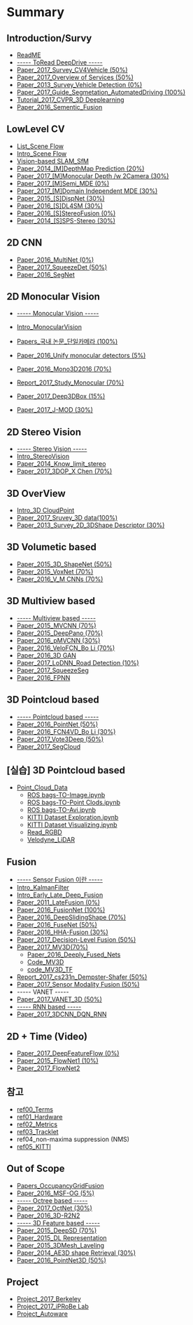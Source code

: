 # Summary

## Introduction/Survy

* [ReadME](README.md)
* [----- ToRead DeepDrive -----](-toread-deepdrive-.md)
* [Paper\_2017\_Survey\_CV4Vehicle \(50%\)](paper2017-survey.md)
* [Paper\_2017\_Overview of Services \(50%\)](paper2017-overview-of-services.md)
* [Paper\_2013\_Survey\_Vehicle Detection \(0%\)](paper2013-survey-vehicle-detection.md)
* [Paper\_2017\_Guide\_Segmetation\_AutomatedDriving \(100%\)](paper2017-segmetation-automateddriving.md)
* [Tutorial\_2017\_CVPR\_3D Deeplearning](tutorial2017-cvpr-3d-deeplearning.md)
* [Paper\_2016\_Sementic\_Fusion](paper2016-sementic-fusion.md)

## LowLevel CV

* [List\_Scene Flow](listscene-flow.md)
* [Intro\_Scene Flow](introscene-flow.md)
* [Vision-based SLAM\_SfM](vision-based-slam.md)
* [Paper\_2014\_\[M\]DepthMap Prediction \(20%\)](paper2014-depthmap-prediction.md)
* [Paper\_2017\_\[M\]Monocular Depth /w 2Camera \(30%\)](paper2016-monocular-depth.md)
* [Paper\_2017\_\[M\]Semi\_MDE \(0%\)](paper2017-semi-mde.md)
* [Paper\_2017\_\[M\]Domain Independent MDE  \(30%\)](paper2017-domain-independent-mde.md)
* [Paper\_2015\_\[S\]DispNet \(30%\)](paper2015-dispnet.md)
* [Paper\_2016\_\[S\]DL4SM \(30%\)](paper2016-dl4sm.md)
* [Paper\_2016\_\[S\]StereoFusion \(0%\)](paper2016-stereofusion.md)
* [Paper\_2014\_\[S\]SPS-Stereo \(30%\)](paper2014-sps-stereo.md)


## 2D CNN

* [Paper\_2016\_MultiNet \(0%\)](paper2016-multinet.md)
* [Paper\_2017\_SqueezeDet \(50%\)](paper2016-squeezedet.md)
* [Paper\_2016\_SegNet](paper2016-segnet.md)

## 2D Monocular Vision

* [----- Monocular Vision -----](-monocular-vision-.md)
* [Intro\_MonocularVision](introback-projection.md)
* [Papers\_국내 논문\_단일카메라 \(100%\)](paperdepth-from-single-image/paper2015-b2e8-c77c-ce74-ba54-b77c-2-c7a5-c758-c774-bbf8-c9c0.md)
* [Paper\_2016\_Unify monocular detectors \(5%\)](paper2017-unify-monocular-detectors.md)

* [Paper\_2016\_Mono3D2016 \(70%\)](papermonocular-3d.md)

* [Report\_2017\_Study\_Monocular \(70%\)](report2017-monocular-3-cnnmethods.md)
* [Paper\_2017\_Deep3DBox \(15%\)](paper2017-3d-bbox.md)
* [Paper\_2017\_J-MOD \(30%\)](paper2017-j-mod.md)
  


## 2D Stereo Vision

* [----- Stereo Vision -----](-stereo-vision-.md)
* [Intro\_StereoVision](introstereovision.md)
* [Paper\_2014\_Know\_limit\_stereo](paper2014-know-limit-stereo.md)
* [Paper\_2017\_3DOP\_X Chen \(70%\)](paper2017-3d-object-proposals.md)
 

## 3D OverView

* [Intro\_3D CloudPoint](intro3d-cloudpoint.md)
* [Paper\_2017\_Sruvey\_3D data\(100%\)](paper2017-sruvey-3d-data.md)
* [Paper\_2013\_Survey\_2D\_3DShape Descriptor \(30%\)](paper2016-deep-learning-representation.md)

## 3D Volumetic based

* [Paper\_2015\_3D\_ShapeNet \(50%\)](paper2015-3d-shapenet.md)
* [Paper\_2015\_VoxNet \(70%\)](papervoxnet.md)
* [Paper\_2016\_V\_M CNNs \(70%\)](paper2016-volumetric-multiview-cnns.md)

## 3D Multiview based

* [----- Multiview based -----](-multiview-based-.md)
* [Paper\_2015\_MVCNN \(70%\)](paper2015-mvcnn.md)
* [Paper\_2015\_DeepPano \(70%\)](paper2015-deeppano.md)
* [Paper\_2016\_pMVCNN \(30%\)](paper2016-pairwisemvcnn.md)
* [Paper\_2016\_VeloFCN\_Bo Li \(70%\)](paper2016-velofcn4vd.md)
* [Paper\_2016\_3D GAN](paper2016-3d-gan.md)
* [Paper\_2017\_LoDNN\_Road Detection \(10%\)](paper2017-lodnnroad-detection.md)
* [Paper\_2017\_SqueezeSeg](paper2017-squeezeseg.md)
* [Paper\_2016\_FPNN](paper2016-fpnn.md)

## 3D Pointcloud based

* [----- Pointcloud based -----](-pointcloud-based-.md)
* [Paper\_2016\_PointNet \(50%\)](paper2016-pointnet.md)
* [Paper\_2016\_FCN4VD\_Bo Li  \(30%\)](paper3d-cnn.md)
* [Paper\_2017\_Vote3Deep \(50%\)](papervote3deep.md)
* [Paper\_2017\_SegCloud](paper2017-segcloud.md)

## \[실습\] 3D Pointcloud based

* [Point\_Cloud\_Data](pointcloud-data.md)
  * [ROS bags-TO-Image.ipynb](https://gist.github.com/anonymous/4857f8920c9fc901121a429ead32a7db)
  * [ROS bags-TO-Point Clods.ipynb](https://gist.github.com/anonymous/e675ea14113252be321320be62248034)
  * [ROS bags-TO-Avi.ipynb](https://gist.github.com/anonymous/fb1e98efe187b2a35b6d91fb5df9e83b)
  * [KITTI Dataset Exploration.ipynb](https://github.com/hunjung-lim/awesome-vehicle-datasets/blob/master/vehicle/kitti/KITTI%2BDataset%2BExploration.ipynb)
  * [KITTI Dataset Visualizing.ipynb](https://github.com/hunjung-lim/awesome-vehicle-datasets/blob/master/vehicle/kitti/KITTI%2BDataset%2BVisualizing.ipynb)
  * [Read\_RGBD](pointcloud-data/readrgbd.md)
  * [Velodyne\_LiDAR](pointcloud-data/velodynelidar.md)

## Fusion

* [----- Sensor Fusion 이란 -----](-sensor-fusion-c774-b780-.md)
* [Intro\_KalmanFilter](introfusion.md)
* [Intro\_Early\_Late\_Deep\_Fusion](paper2013-radar-fusion.md)
* [Paper\_2011\_LateFusion \(0%\)](paper2011latefusion.md)
* [Paper\_2016\_FusionNet \(100%\)](paper2016-fusionnet.md)
* [Paper\_2016\_DeepSlidingShape \(70%\)](paper2016-deepslidingshape.md)
* [Paper\_2016\_FuseNet \(50%\)](paper2016-fusenet.md)
* [Paper\_2016\_HHA-Fusion \(30%\)](paper2016-fusing-lidar-image-pedestrian.md)
* [Paper\_2017\_Decision-Level Fusion \(50%\)](paper2017-decision-level-fusion.md)
* [Paper\_2017\_MV3D\(70%\)](papermultiview-3d-cnn.md)
  * [Paper\_2016\_Deeply\_Fused\_Nets](paper2016-deeply-fused-nets.md)
  * [Code\_MV3D](papermultiview-3d-cnn/codemv3d.md)
  * [code\_MV3D\_TF](papermultiview-3d-cnn/codemv3d-tf.md)
* [Report\_2017\_cs231n\_Dempster-Shafer \(50%\)](report2017-cs231n-dempster-shafer.md)
* [Paper\_2017\_Sensor Modality Fusion \(50%\)](paper2017-sensor-modality-fusion.md)
* ----- VANET -----
* [Paper\_2017\_VANET\_3D \(50%\)](paper2017-vanet-3d.md)
* [----- RNN based -----](-rnn-based-.md)
* [Paper\_2017\_3DCNN\_DQN\_RNN](paper20173dcnndqn-rnn.md)

## 2D + Time \(Video\)

* [Paper\_2017\_DeepFeatureFlow \(0%\)](paper2017-deepfeatureflow.md)
* [Paper\_2015\_FlowNet1 \(10%\)](paper2015-flownet1.md)
* [Paper\_2017\_FlowNet2](paper2017-flownet2.md)

## 참고

* [ref00\_Terms](ref00terms.md)
* [ref01\_Hardware](ref01hardware.md)
* [ref02\_Metrics](ref02metrics.md)
* [ref03\_Tracklet](ref03tracklet.md)
* ref04\_non-maxima suppression \(NMS\)
* [ref05\_KITTI](ref05kitti.md)

## Out of Scope

* [Papers\_OccupancyGridFusion](papersoccupancygridfusion.md)
* [Paper\_2016\_MSF-OG \(5%\)](paper2016-msf-og.md)
* [----- Octree based -----](-octree-based-.md)
* [Paper\_2017\_OctNet \(30%\)](paper2017-octnet.md)
* [Paper\_2016\_3D-R2N2](paper2016-3d-r2n2.md)
* [----- 3D Feature based -----](-feature-based-.md)
* [Paper\_2015\_DeepSD \(70%\)](paper2016-deep-learning-representation/paper2015-3d-deep-shape-descriptor.md)
* [Paper\_2015\_DL Representation ](paper2016-deep-learning-representation/paper2015-dl-representation.md)
* [Paper\_2015\_3DMesh\_Laveling](paper2016-deep-learning-representation/paper2015-3dmesh-laveling.md)
* [Paper\_2014\_AE3D shape Retrieval \(30%\)](paper2014-ae3d-shape-retrieval.md)
* [Paper\_2016\_PointNet3D \(50%\)](paper2016-pointnet3d.md)

## Project

* [Project\_2017\_Berkeley](project2017-berkeley.md)
* [Project\_2017\_iPRoBe Lab](project2017-iprobe-lab.md)
* [Project\_Autoware](projectautoware.md)
